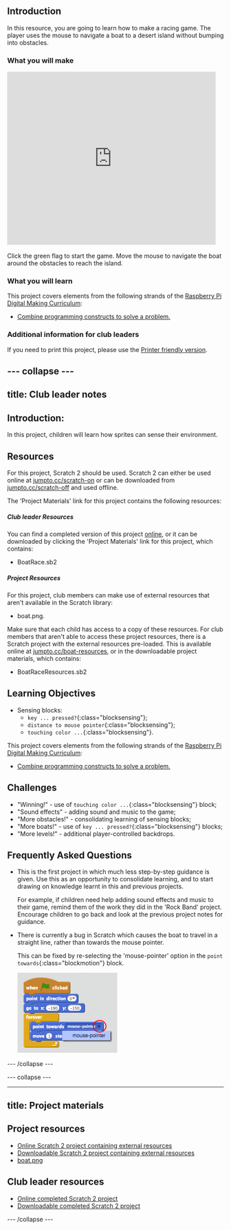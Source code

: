 ## Introduction

In this resource, you are going to learn how to make a racing game. The player uses the mouse to navigate a boat to a desert island without bumping into obstacles.

### What you will make

<div class="scratch-preview">
  <iframe allowtransparency="true" width="485" height="402" src="https://scratch.mit.edu/projects/embed/63957956/?autostart=false" frameborder="0"></iframe>
</div>

Click the green flag to start the game. Move the mouse to navigate the boat around the obstacles to reach the island.

### What you will learn

This project covers elements from the following strands of the [Raspberry Pi Digital Making Curriculum](http://rpf.io/curriculum):

+ [Combine programming constructs to solve a problem.](https://www.raspberrypi.org/curriculum/programming/builder)

### Additional information for club leaders

If you need to print this project, please use the [Printer friendly version](./print).

--- collapse ---
---
title: Club leader notes
---

## Introduction:

In this project, children will learn how sprites can sense their environment.

## Resources

For this project, Scratch 2 should be used. Scratch 2 can either be used online at [jumpto.cc/scratch-on](http://jumpto.cc/scratch-on) or can be downloaded from [jumpto.cc/scratch-off](http://jumpto.cc/scratch-off) and used offline.

The 'Project Materials' link for this project contains the following resources:

##### Club leader Resources

You can find a completed version of this project <a href="http://scratch.mit.edu/projects/63957956/#editor">online</a>, or it can be downloaded by clicking the 'Project Materials' link for this project, which contains:

+ BoatRace.sb2

##### Project Resources

For this project, club members can make use of external resources that aren't available in the Scratch library:

+ boat.png.

Make sure that each child has access to a copy of these resources.
For club members that aren't able to access these project resources, there is a Scratch project with the external resources pre-loaded. This is available online at [jumpto.cc/boat-resources](http://jumpto.cc/boat-resources), or in the downloadable project materials, which contains:

+ BoatRaceResources.sb2 

## Learning Objectives

+ Sensing blocks:
    + `key ... pressed?`{:class="blocksensing"};
    + `distance to mouse pointer`{:class="blocksensing"};
    + `touching color ...`{:class="blocksensing"}.

This project covers elements from the following strands of the [Raspberry Pi Digital Making Curriculum](http://rpf.io/curriculum):

+ [Combine programming constructs to solve a problem.](https://www.raspberrypi.org/curriculum/programming/builder)

## Challenges

+ "Winning!" - use of `touching color ...`{:class="blocksensing"} block;
+ "Sound effects" - adding sound and music to the game;
+ "More obstacles!" - consolidating learning of sensing blocks;
+ "More boats!" - use of `key ... pressed?`{:class="blocksensing"} blocks;
+ "More levels!" - additional player-controlled backdrops.

## Frequently Asked Questions

+ This is the first project in which much less step-by-step guidance is given. Use this as an opportunity to consolidate learning, and to start drawing on knowledge learnt in this and previous projects. 

  For example, if children need help adding sound effects and music to their game, remind them of the work they did in the 'Rock Band' project. Encourage children to go back and look at the previous project notes for guidance.

+ There is currently a bug in Scratch which causes the boat to travel in a straight line, rather than towards the mouse pointer.

  This can be fixed by re-selecting the 'mouse-pointer' option in the `point towards`{:class="blockmotion"} block.
  
  ![screenshot](images/boat-bug.png) 
  
--- /collapse ---

--- collapse ---

---
title: Project materials
---

## Project resources

* [Online Scratch 2 project containing external resources](http://jumpto.cc/boat-resources)
* [Downloadable Scratch 2 project containing external resources](resources/BoatRaceResources.sb2)
* [boat.png](resources/boat.png)

## Club leader resources

* [Online completed Scratch 2 project](http://scratch.mit.edu/projects/63957956/#editor)
* [Downloadable completed Scratch 2 project](resources/BoatRace.sb2)

--- /collapse ---
